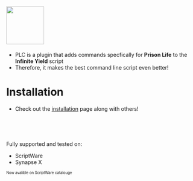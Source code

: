 # <img src="https://user-images.githubusercontent.com/66704899/192125445-d3e7e15e-2d94-4af4-a6af-eaee31114c53.png" width="100">

- PLC is a plugin that adds commands specfically for **Prison Life** to the **Infinite Yield** script
- Therefore, it makes the best command line script even better!

# Installation

- Check out the [installation](https://github.com/McTurtles5/PLC/wiki/2.-Getting-PLC) page along with others!

⠀

⠀

Fully supported and tested on:

- ScriptWare
- Synapse X

<sub><sup>Now avalible on ScriptWare catalouge</sup></sub>

